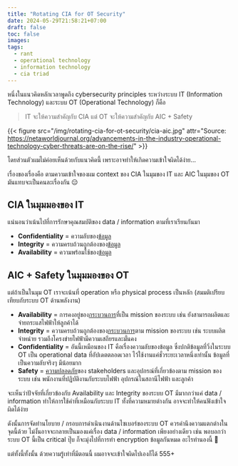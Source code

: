 ```yaml
---
title: "Rotating CIA for OT Security"
date: 2024-05-29T21:58:21+07:00
draft: false
toc: false
images:
tags:
  - rant
  - operational technology
  - information technology
  - cia triad
---
```


หนึ่งในแนวคิดหลักเวลาพูดถึง cybersecurity principles ระหว่างระบบ IT (Information Technology) และระบบ OT (Operational Technology) ก็คือ

> IT จะให้ความสำคัญกับ CIA แต่ OT จะให้ความสำคัญกับ AIC + Safety

{{< figure src="/img/rotating-cia-for-ot-security/cia-aic.jpg" attr="Source: https://netaworldjournal.org/advancements-in-the-industry-operational-technology-cyber-threats-are-on-the-rise/" >}}

โดยส่วนตัวผมไม่ค่อยเห็นด้วยกับแนวคิดนี้ เพราะอาจทำให้เกิดความเข้าใจผิดได้ง่าย&hellip;

เรื่องของเรื่องคือ ตามความเข้าใจของผม context ของ CIA ในมุมของ IT และ AIC ในมุมของ OT มันแทบจะเป็นคนละเรื่องกัน 😑

## CIA ในมุมมองของ IT

แน่นอนว่าเน้นไปที่การรักษาคุณสมบัติของ data / information ตามที่เราเรียนกันมา

* **Confidentiality** = ความลับของ<ins>ข้อมูล</ins>
* **Integrity** = ความครบถ้วนถูกต้องของ<ins>ข้อมูล</ins>
* **Availability** = ความพร้อมใช้ของ<ins>ข้อมูล</ins>

## AIC + Safety ในมุมมองของ OT

แต่ถ้าเป็นในมุม OT เราจะเน้นที่ operation หรือ physical process เป็นหลัก (สมมติเปรียบเทียบกับระบบ OT ด้านพลังงาน)

* **Availability** = การคงอยู่ของ<ins>กระบวนการ</ins>ที่เป็น mission ของระบบ เช่น ยังสามารถผลิตและจ่ายกระแสไฟฟ้าให้ลูกค้าได้
* **Integrity** = ความครบถ้วนถูกต้องของ<ins>กระบวนการ</ins>ตาม mission ของระบบ เช่น ระบบผลิต จำหน่าย รวมถึงโครงข่ายไฟฟ้ามีความเสถียรและมั่นคง
* **Confidentiality** = อันนี้เหมือนของ IT คือเรื่องความลับของข้อมูล ซึ่งปกติข้อมูลที่วิ่งในระบบ OT เป็น operational data ที่อัปเดตตลอดเวลา ไว้ใช้งานแค่ชั่วระยะเวลาหนึ่งเท่านั้น ข้อมูลที่เป็นความลับจริงๆ มีน้อยมาก
* **Safety** = <ins>ความปลอดภัย</ins>ของ stakeholders และอุปกรณ์ที่เกี่ยวข้องตาม mission ของระบบ เช่น พนักงานที่ปฏิบัติงานกับระบบไฟฟ้า อุปกรณ์ในสถานีไฟฟ้า และลูกค้า

จะเห็นว่าปัจจัยที่เกี่ยวข้องกับ Availability และ Integrity ของระบบ OT มีมากกว่าแค่ data / information ทำให้การใช้คำที่เหมือนกับระบบ IT ทั้งที่ความหมายต่างกัน อาจจะทำให้คนฟังเข้าใจผิดได้ง่าย

ดังนั้นการจัดทำนโยบาย / กรอบการดำเนินงานด้านไซเบอร์ของระบบ OT ควรคำนึงความแตกต่างในจุดนี้ด้วย ไม่งั้นอาจจะกลายเป็นมองแค่เรื่อง data / information เพียงอย่างเดียว เช่น พอบอกว่าระบบ OT นี้เป็น critical ปุ๊บ ก็จะมุ่งไปที่การทำ encryption ข้อมูลกันหมด อะไรทำนองนี้ 🤪

แต่ทั้งนี้ทั้งนั้น ด้วยความรู้เท่าที่มีตอนนี้ ผมอาจจะเข้าใจผิดไปเองก็ได้ 555+
